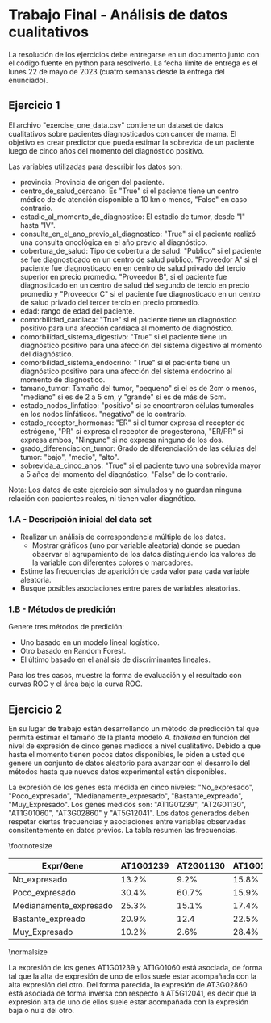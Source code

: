 
# Trabajo Final - Análisis de datos cualitativos

La resolución de los ejercicios debe entregarse en un documento junto con el
código fuente en python para resolverlo. La fecha límite de entrega es el lunes
22 de mayo de 2023 (cuatro semanas desde la entrega del enunciado).

## Ejercicio 1

El archivo "exercise_one_data.csv" contiene un dataset de datos cualitativos
sobre pacientes diagnosticados con cancer de mama. El objetivo es crear
predictor que pueda estimar la sobrevida de un paciente luego de cinco años del
momento del diagnóstico positivo.

Las variables utilizadas para describir los datos son:

- provincia: Provincia de origen del paciente.
- centro_de_salud_cercano: Es "True" si el paciente tiene un centro médico de
  de atención disponible a 10 km o menos, "False" en caso contrario.
- estadio_al_momento_de_diagnostico: El estadio de tumor, desde "I" hasta "IV".
- consulta_en_el_ano_previo_al_diagnostico: "True" si el paciente realizó una
  consulta oncológica en el año previo al diagnóstico.
- cobertura_de_salud: Tipo de cobertura de salud: "Publico" si el paciente se
  fue diagnosticado en un centro de salud público. "Proveedor A" si el paciente
  fue diagnosticado en en centro de salud privado del tercio superior en precio
  promedio. "Proveedor B", si el paciente fue diagnosticado en un centro de
  salud del segundo de tercio en precio promedio y "Proveedor C" si el paciente
  fue diagnosticado en un centro de salud privado del tercer tercio en precio
  promedio.
- edad: rango de edad del paciente.
- comorbilidad_cardiaca: "True" si el paciente tiene un diagnóstico positivo
  para una afección cardíaca al momento de diagnóstico.
- comorbilidad_sistema_digestivo: "True" si el paciente tiene un diagnóstico
  positivo para una afección del sistema digestivo al momento del diagnóstico.
- comorbilidad_sistema_endocrino: "True" si el paciente tiene un diagnóstico
  positivo para una afección del sistema endócrino al momento de diagnóstico.
- tamano_tumor: Tamaño del tumor, "pequeno" si el es de 2cm o menos, "mediano"
  si es de 2 a 5 cm, y "grande" si es de más de 5cm.
- estado_nodos_linfatico: "positivo" si se encontraron células tumorales en los
  nodos linfáticos. "negativo" de lo contrario.
- estado_receptor_hormonas: "ER" si el tumor expresa el receptor de estrógeno,
  "PR" si expresa el receptor de progesterona, "ER/PR" si expresa ambos,
  "Ninguno" si no expresa ninguno de los dos.
- grado_diferenciacion_tumor: Grado de diferenciación de las células del tumor:
  "bajo", "medio", "alto".
- sobrevida_a_cinco_anos: "True" si el paciente tuvo una sobrevida mayor a 5
  años del momento del diagnóstico, "False" de lo contrario.

Nota: Los datos de este ejercicio son simulados y no guardan ninguna relación
con pacientes reales, ni tienen valor diagnótico.

### 1.A - Descripción inicial del data set

- Realizar un análisis de correspondencia múltiple de los datos.
  - Mostrar gráficos (uno por variable aleatoria) donde se puedan observar el
    agrupamiento de los datos distinguiendo los valores de la variable con
    diferentes colores o marcadores.
- Estime las frecuencias de aparición de cada valor para cada variable
  aleatoria.
- Busque posibles asociaciones entre pares de variables aleatorias.

### 1.B - Métodos de predición

Genere tres métodos de predición:

- Uno basado en un modelo lineal logístico.
- Otro basado en Random Forest.
- El último basado en el análisis de discriminantes lineales.

Para los tres casos, muestre la forma de evaluación y el resultado con curvas
ROC y el área bajo la curva ROC.

## Ejercicio 2

En su lugar de trabajo están desarrollando un método de predicción tal que
permita estimar el tamaño de la planta modelo *A. thaliana* en función del
nivel de expresión de cinco genes medidos a nivel cualitativo. Debido a que
hasta el momento tienen pocos datos disponibles, le piden a usted que genere un
conjunto de datos aleatorio para avanzar con el desarrollo del métodos hasta que
nuevos datos experimental estén disponibles.

La expresión de los genes está medida en cinco niveles: "No_expresado",
"Poco_expresado", "Medianamente_expresado", "Bastante_expreado",
"Muy_Expresado". Los genes medidos son: "AT1G01239", "AT2G01130", "AT1G01060",
"AT3G02860" y "AT5G12041". Los datos generados deben respetar ciertas
frecuencias y asociaciones entre variables observadas consitentemente en datos
previos. La tabla resumen las frecuencias.

\footnotesize

| Expr/Gene              |AT1G01239|AT2G01130|AT1G01060|AT3G02860|AT5G12041|
| ----                   | ----    | ----    | ----    | ----    | ----    |
| No_expresado           | 13.2%   |  9.2%   | 15.8%   | 11.2%   | 30.9%   |
| Poco_expresado         | 30.4%   | 60.7%   | 15.9%   | 20.3%   | 25.2%   |
| Medianamente_expresado | 25.3%   | 15.1%   | 17.4%   | 30.4%   | 24.0%   |
| Bastante_expreado      | 20.9%   | 12.4    | 22.5%   | 19.0%   | 19.3%   |
| Muy_Expresado          | 10.2%   |  2.6%   | 28.4%   | 19.1%   |  0.6%   |

\normalsize

La expresión de los genes AT1G01239 y AT1G01060 está asociada, de forma tal que
la alta de expresión de uno de ellos suele estar acompañada con la alta
expresión del otro. Del forma parecida, la expresión de AT3G02860 está asociada
de forma inversa con respecto a AT5G12041, es decir que la expresión alta de uno
de ellos suele estar acompañada con la expresión baja o nula del otro.
